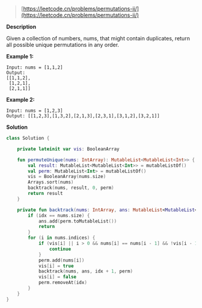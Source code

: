 > [https://leetcode.cn/problems/permutations-ii/](https://leetcode.cn/problems/permutations-ii/)

**Description**

Given a collection of numbers, nums, that might contain duplicates, return all possible unique permutations in any order.

**Example 1:**
```text
Input: nums = [1,1,2]
Output:
[[1,1,2],
 [1,2,1],
 [2,1,1]]
```
**Example 2:**
```text
Input: nums = [1,2,3]
Output: [[1,2,3],[1,3,2],[2,1,3],[2,3,1],[3,1,2],[3,2,1]]
```

**Solution**
```kotlin
class Solution {

    private lateinit var vis: BooleanArray

    fun permuteUnique(nums: IntArray): MutableList<MutableList<Int>> {
        val result: MutableList<MutableList<Int>> = mutableListOf()
        val perm: MutableList<Int> = mutableListOf()
        vis = BooleanArray(nums.size)
        Arrays.sort(nums)
        backtrack(nums, result, 0, perm)
        return result
    }

    private fun backtrack(nums: IntArray, ans: MutableList<MutableList<Int>>, idx: Int, perm: MutableList<Int>) {
        if (idx == nums.size) {
            ans.add(perm.toMutableList())
            return
        }
        for (i in nums.indices) {
            if (vis[i] || i > 0 && nums[i] == nums[i - 1] && !vis[i - 1]) {
                continue
            }
            perm.add(nums[i])
            vis[i] = true
            backtrack(nums, ans, idx + 1, perm)
            vis[i] = false
            perm.removeAt(idx)
        }
    }
}
```